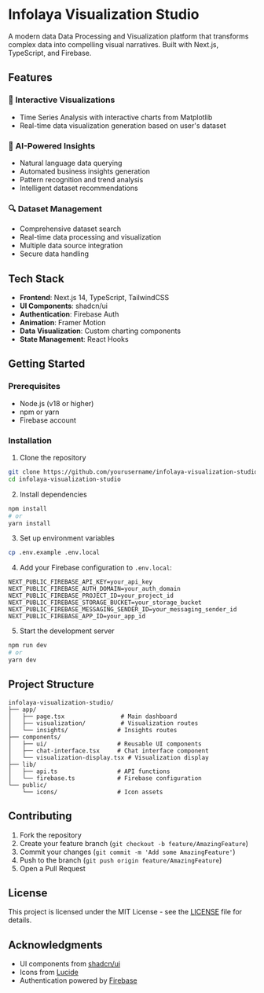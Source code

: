 
# Infolaya Visualization Studio

A modern data Data Processing and Visualization platform that transforms complex data into compelling visual narratives. Built with Next.js, TypeScript, and Firebase.


## Features

### 🎨 Interactive Visualizations
- Time Series Analysis with interactive charts from Matplotlib
- Real-time data visualization generation based on user's dataset

### 🤖 AI-Powered Insights
- Natural language data querying
- Automated business insights generation
- Pattern recognition and trend analysis
- Intelligent dataset recommendations

### 🔍 Dataset Management
- Comprehensive dataset search
- Real-time data processing and visualization
- Multiple data source integration
- Secure data handling

## Tech Stack

- **Frontend**: Next.js 14, TypeScript, TailwindCSS
- **UI Components**: shadcn/ui
- **Authentication**: Firebase Auth
- **Animation**: Framer Motion
- **Data Visualization**: Custom charting components
- **State Management**: React Hooks

## Getting Started

### Prerequisites
- Node.js (v18 or higher)
- npm or yarn
- Firebase account

### Installation

1. Clone the repository
```bash
git clone https://github.com/yourusername/infolaya-visualization-studio.git
cd infolaya-visualization-studio
```

2. Install dependencies
```bash
npm install
# or
yarn install
```

3. Set up environment variables
```bash
cp .env.example .env.local
```

4. Add your Firebase configuration to `.env.local`:
```
NEXT_PUBLIC_FIREBASE_API_KEY=your_api_key
NEXT_PUBLIC_FIREBASE_AUTH_DOMAIN=your_auth_domain
NEXT_PUBLIC_FIREBASE_PROJECT_ID=your_project_id
NEXT_PUBLIC_FIREBASE_STORAGE_BUCKET=your_storage_bucket
NEXT_PUBLIC_FIREBASE_MESSAGING_SENDER_ID=your_messaging_sender_id
NEXT_PUBLIC_FIREBASE_APP_ID=your_app_id
```

5. Start the development server
```bash
npm run dev
# or
yarn dev
```

## Project Structure

```
infolaya-visualization-studio/
├── app/
│   ├── page.tsx                # Main dashboard
│   ├── visualization/          # Visualization routes
│   └── insights/              # Insights routes
├── components/
│   ├── ui/                    # Reusable UI components
│   ├── chat-interface.tsx     # Chat interface component
│   └── visualization-display.tsx # Visualization display
├── lib/
│   ├── api.ts                 # API functions
│   └── firebase.ts            # Firebase configuration
└── public/
    └── icons/                 # Icon assets
```

## Contributing

1. Fork the repository
2. Create your feature branch (`git checkout -b feature/AmazingFeature`)
3. Commit your changes (`git commit -m 'Add some AmazingFeature'`)
4. Push to the branch (`git push origin feature/AmazingFeature`)
5. Open a Pull Request

## License

This project is licensed under the MIT License - see the [LICENSE](LICENSE) file for details.

## Acknowledgments

- UI components from [shadcn/ui](https://ui.shadcn.com)
- Icons from [Lucide](https://lucide.dev)
- Authentication powered by [Firebase](https://firebase.google.com)

